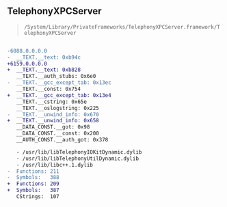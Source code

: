 ## TelephonyXPCServer

> `/System/Library/PrivateFrameworks/TelephonyXPCServer.framework/TelephonyXPCServer`

```diff

-6088.0.0.0.0
-  __TEXT.__text: 0xb94c
+6159.0.0.0.0
+  __TEXT.__text: 0xb828
   __TEXT.__auth_stubs: 0x6e0
-  __TEXT.__gcc_except_tab: 0x13ec
   __TEXT.__const: 0x754
+  __TEXT.__gcc_except_tab: 0x13e4
   __TEXT.__cstring: 0x65e
   __TEXT.__oslogstring: 0x225
-  __TEXT.__unwind_info: 0x670
+  __TEXT.__unwind_info: 0x658
   __DATA_CONST.__got: 0x98
   __DATA_CONST.__const: 0x200
   __AUTH_CONST.__auth_got: 0x378

   - /usr/lib/libTelephonyIOKitDynamic.dylib
   - /usr/lib/libTelephonyUtilDynamic.dylib
   - /usr/lib/libc++.1.dylib
-  Functions: 211
-  Symbols:   388
+  Functions: 209
+  Symbols:   387
   CStrings:  107
 

```
